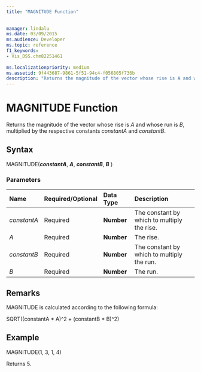 ```yaml
---
title: "MAGNITUDE Function"
 
 
manager: lindalu
ms.date: 03/09/2015
ms.audience: Developer
ms.topic: reference
f1_keywords:
- Vis_DSS.chm82251461
 
ms.localizationpriority: medium
ms.assetid: 9f443687-9861-5f51-94c4-f056805f736b
description: "Returns the magnitude of the vector whose rise is A and whose run is B, multiplied by the respective constants constantA and constantB."
---
```


# MAGNITUDE Function

Returns the magnitude of the vector whose rise is _A_ and whose run is _B_, multiplied by the respective constants _constantA_ and _constantB_.
  
## Syntax

MAGNITUDE(***constantA***, ***A***, ***constantB***, ***B*** )
  
### Parameters

|**Name**|**Required/Optional**|**Data Type**|**Description**|
|:-----|:-----|:-----|:-----|
| _constantA_ <br/> |Required  <br/> |**Number** <br/> |The constant by which to multiply the rise. |
| _A_ <br/> |Required  <br/> |**Number** <br/> |The rise. |
| _constantB_ <br/> |Required  <br/> |**Number** <br/> |The constant by which to multiply the run. |
| _B_ <br/> |Required  <br/> |**Number** <br/> |The run. |

## Remarks

MAGNITUDE is calculated according to the following formula:
  
SQRT((constantA \* A)^2 + (constantB \* B)^2)
  
## Example

MAGNITUDE(1, 3, 1, 4)
  
Returns 5.
  
